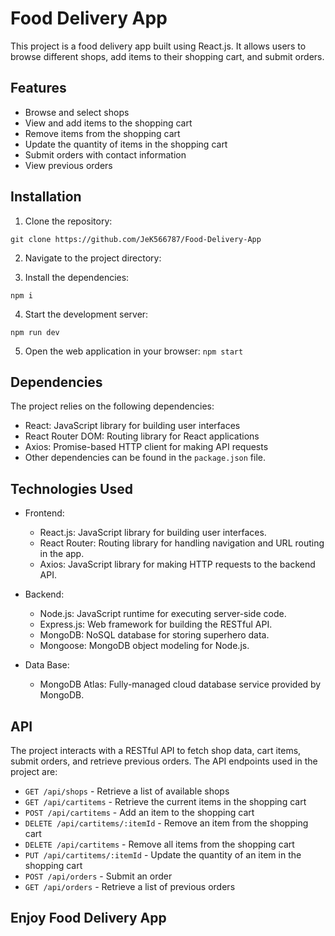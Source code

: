 # Food Delivery App

This project is a food delivery app built using React.js. It allows users to browse different shops, add items to their shopping cart, and submit orders.

## Features

- Browse and select shops
- View and add items to the shopping cart
- Remove items from the shopping cart
- Update the quantity of items in the shopping cart
- Submit orders with contact information
- View previous orders

## Installation

1. Clone the repository:

`git clone https://github.com/JeK566787/Food-Delivery-App`

2. Navigate to the project directory:

3. Install the dependencies:

`npm i`

4. Start the development server:

`npm run dev`

5. Open the web application in your browser:
   `npm start`

## Dependencies

The project relies on the following dependencies:

- React: JavaScript library for building user interfaces
- React Router DOM: Routing library for React applications
- Axios: Promise-based HTTP client for making API requests
- Other dependencies can be found in the `package.json` file.

## Technologies Used

- Frontend:

  - React.js: JavaScript library for building user interfaces.
  - React Router: Routing library for handling navigation and URL routing in the app.
  - Axios: JavaScript library for making HTTP requests to the backend API.

- Backend:

  - Node.js: JavaScript runtime for executing server-side code.
  - Express.js: Web framework for building the RESTful API.
  - MongoDB: NoSQL database for storing superhero data.
  - Mongoose: MongoDB object modeling for Node.js.

- Data Base:

  - MongoDB Atlas: Fully-managed cloud database service provided by MongoDB.

## API

The project interacts with a RESTful API to fetch shop data, cart items, submit orders, and retrieve previous orders. The API endpoints used in the project are:

- `GET /api/shops` - Retrieve a list of available shops
- `GET /api/cartitems` - Retrieve the current items in the shopping cart
- `POST /api/cartitems` - Add an item to the shopping cart
- `DELETE /api/cartitems/:itemId` - Remove an item from the shopping cart
- `DELETE /api/cartitems` - Remove all items from the shopping cart
- `PUT /api/cartitems/:itemId` - Update the quantity of an item in the shopping cart
- `POST /api/orders` - Submit an order
- `GET /api/orders` - Retrieve a list of previous orders

## Enjoy Food Delivery App
